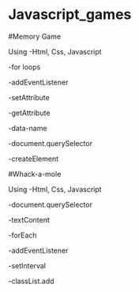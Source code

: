 # Javascript_games

#Memory Game 

 Using -Html, Css, Javascript
 
 -for loops
 
 -addEventListener
 
 -setAttribute
 
 -getAttribute 
 
 -data-name
 
 -document.querySelector
 
 -createElement

#Whack-a-mole

 Using -Html, Css, Javascript

 -document.querySelector
 
 -textContent
 
 -forEach
 
 -addEventListener
 
 -setInterval
 
 -classList.add
